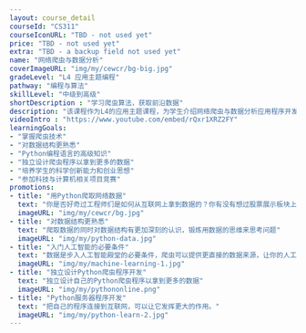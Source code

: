 ```yaml
---
layout: course_detail
courseId: "CS311"
courseIconURL: "TBD - not used yet"
price: "TBD - not used yet"
extra: "TBD - a backup field not used yet"
name: "网络爬虫与数据分析"
coverImageURL: "img/my/cewcr/bg-big.jpg"
gradeLevel: "L4 应用主题编程"
pathway: "编程与算法"
skillLevel: "中级到高级"
shortDescription : "学习爬虫算法，获取前沿数据"
description: "该课程作为L4的应用主题课程，为学生介绍网络爬虫与数据分析应用程序开发。课程学习Python数据爬虫核心，掌握各种爬虫应用场景，学习数据驱动的Web应用开发原理，并且独立设计并完成一个自己的数据监控与分析Web应用。课程结束每个学生会完成，并发布自己的数据监控网站，为高中科学竞赛、课外项目和创业充实内容和经历。"
videoIntro : "https://www.youtube.com/embed/rQxr1XRZ2FY"
learningGoals:
- "掌握爬虫技术"
- "对数据结构更熟悉"
- "Python编程语言的高级知识"
- "独立设计爬虫程序以拿到更多的数据"
- "培养学生的科学创新能力和创业思想"
- "参加科技与计算机相关项目竞赛"
promotions:
- title: "用Python爬取网络数据"
  text: "你是否好奇过工程师们是如何从互联网上拿到数据的？你有没有想过股票展示板块上的价格是如何实时获得？答案是爬虫！使用Python，你可以很快的体验和实践爬虫。"
  imageURL: "img/my/cewcr/bg.jpg"
- title: "对数据结构更熟悉"
  text: "爬取数据的同时对数据结构有更加深刻的认识，锻炼用数据的思维来思考问题"
  imageURL: "img/my/python-data.jpg"
- title: "入门人工智能的必要条件"
  text: "数据是步入人工智能殿堂的必要条件，爬虫可以提供更直接的数据来源，让你的人工智能算法更有说服力"
  imageURL: "img/my/machine-learning-1.jpg"
- title: "独立设计Python爬虫程序开发"
  text: "独立设计自己的Python爬虫程序以拿到更多的数据"
  imageURL: "img/my/pythononline.png"
- title: "Python服务器程序开发"
  text: "把自己的程序连接到互联网，可以让它发挥更大的作用。"
  imageURL: "img/my/python-learn-2.jpg"
---
```

